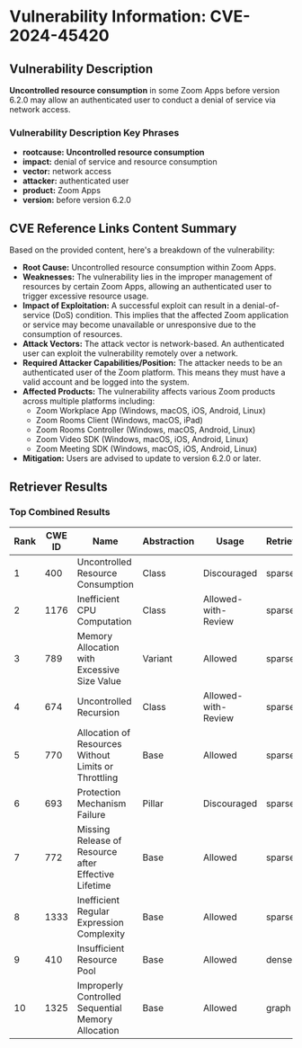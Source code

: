 # Vulnerability Information: CVE-2024-45420

## Vulnerability Description
**Uncontrolled resource consumption** in some Zoom Apps before version 6.2.0 may allow an authenticated user to conduct a denial of service via network access.

### Vulnerability Description Key Phrases
- **rootcause:** **Uncontrolled resource consumption**
- **impact:** denial of service and resource consumption
- **vector:** network access
- **attacker:** authenticated user
- **product:** Zoom Apps
- **version:** before version 6.2.0

## CVE Reference Links Content Summary
Based on the provided content, here's a breakdown of the vulnerability:

* **Root Cause:** Uncontrolled resource consumption within Zoom Apps.
* **Weaknesses:** The vulnerability lies in the improper management of resources by certain Zoom Apps, allowing an authenticated user to trigger excessive resource usage.
* **Impact of Exploitation:** A successful exploit can result in a denial-of-service (DoS) condition. This implies that the affected Zoom application or service may become unavailable or unresponsive due to the consumption of resources.
* **Attack Vectors:** The attack vector is network-based. An authenticated user can exploit the vulnerability remotely over a network.
* **Required Attacker Capabilities/Position:** The attacker needs to be an authenticated user of the Zoom platform. This means they must have a valid account and be logged into the system.
* **Affected Products:** The vulnerability affects various Zoom products across multiple platforms including:
    *   Zoom Workplace App (Windows, macOS, iOS, Android, Linux)
    *   Zoom Rooms Client (Windows, macOS, iPad)
    *   Zoom Rooms Controller (Windows, macOS, Android, Linux)
    *   Zoom Video SDK (Windows, macOS, iOS, Android, Linux)
    *   Zoom Meeting SDK (Windows, macOS, iOS, Android, Linux)
* **Mitigation:** Users are advised to update to version 6.2.0 or later.

## Retriever Results

### Top Combined Results

| Rank | CWE ID | Name | Abstraction | Usage  | Retrievers | Individual Scores |
|------|--------|------|-------------|-------|------------|-------------------|
| 1 | 400 | Uncontrolled Resource Consumption | Class | Discouraged | sparse | 0.217 |
| 2 | 1176 | Inefficient CPU Computation | Class | Allowed-with-Review | sparse | 0.175 |
| 3 | 789 | Memory Allocation with Excessive Size Value | Variant | Allowed | sparse | 0.172 |
| 4 | 674 | Uncontrolled Recursion | Class | Allowed-with-Review | sparse | 0.167 |
| 5 | 770 | Allocation of Resources Without Limits or Throttling | Base | Allowed | sparse | 0.166 |
| 6 | 693 | Protection Mechanism Failure | Pillar | Discouraged | sparse | 0.165 |
| 7 | 772 | Missing Release of Resource after Effective Lifetime | Base | Allowed | sparse | 0.164 |
| 8 | 1333 | Inefficient Regular Expression Complexity | Base | Allowed | sparse | 0.162 |
| 9 | 410 | Insufficient Resource Pool | Base | Allowed | dense | 0.539 |
| 10 | 1325 | Improperly Controlled Sequential Memory Allocation | Base | Allowed | graph | 0.003 |

